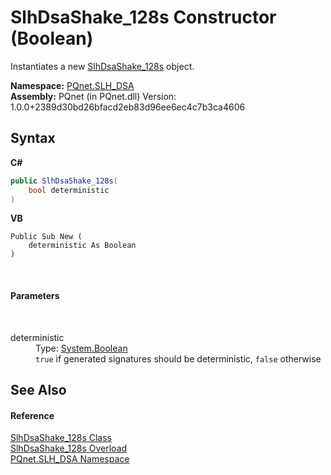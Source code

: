 # SlhDsaShake_128s Constructor (Boolean)
 

Instantiates a new <a href="70a8fdef-2f2d-50c4-61b8-5656910a628f">SlhDsaShake_128s</a> object.

**Namespace:**&nbsp;<a href="5a51e981-67fd-0177-2098-034d6071509d">PQnet.SLH_DSA</a><br />**Assembly:**&nbsp;PQnet (in PQnet.dll) Version: 1.0.0+2389d30bd26bfacd2eb83d96ee6ec4c7b3ca4606

## Syntax

**C#**<br />
``` C#
public SlhDsaShake_128s(
	bool deterministic
)
```

**VB**<br />
``` VB
Public Sub New ( 
	deterministic As Boolean
)
```

<br />

#### Parameters
&nbsp;<dl><dt>deterministic</dt><dd>Type: <a href="https://docs.microsoft.com/dotnet/api/system.boolean" target="_blank" rel="noopener noreferrer">System.Boolean</a><br />`true` if generated signatures should be deterministic, `false` otherwise</dd></dl>

## See Also


#### Reference
<a href="70a8fdef-2f2d-50c4-61b8-5656910a628f">SlhDsaShake_128s Class</a><br /><a href="d70a05f8-5754-564f-8a2e-830ba1868a87">SlhDsaShake_128s Overload</a><br /><a href="5a51e981-67fd-0177-2098-034d6071509d">PQnet.SLH_DSA Namespace</a><br />